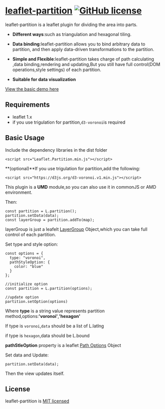 # [leaflet-partition](https://github.com/locknono/leaflet-partition)  [![GitHub license](https://camo.githubusercontent.com/890acbdcb87868b382af9a4b1fac507b9659d9bf/68747470733a2f2f696d672e736869656c64732e696f2f62616467652f6c6963656e73652d4d49542d626c75652e737667)](https://github.com/locknono/leaflet-partition/blob/master/LICENSE)

leaflet-partition is a leaflet plugin for dividing the area into parts.

- **Different ways**:such as triangulation and hexagonal tiling.
- **Data binding**:leaflet-partition allows you to bind arbitrary data to partition, and then apply data-driven transformations to the partition. 
- **Simple and Flexible**:leaflet-partition takes charge of path calculating ,data binding,rendering and updating,But you still have full control(DOM operations,style settings) of each partition.

- **Suitable for data visualization**



[View the basic demo here](https://locknono.github.io/leaflet-partition/)

## Requirements

- leaflet 1.x
- if you use trigulation for partition,`d3-voronoi`is required



## Basic Usage

Include the dependency libraries in the dist folder

`<script src="Leaflet.Partition.min.js"></script>`

**(optional)**If you use trigulation for partition,add the following:

`<script src="https://d3js.org/d3-voronoi.v1.min.js"></script>`

This plugin is a **UMD**  module,so you can also use it in commonJS or AMD environment. 



 Then:

```
const partition = L.partition();
partition.setData(data);
const layerGroup = partition.addTo(map);
```

layerGroup is just a leafelt [LayerGroup](https://leafletjs.com/reference-1.4.0.html#layergroup) Object,which you can take full control of each partition.



Set type and style option:

```
const options = {
  type: "voronoi",
  pathStyleOption: {
    color: "blue"
  }
};

//initialize option
const partition = L.partition(options);

//update option
partition.setOption(options)
```

Where **type** is a string value represents partition method,options:**'voronoi'**,**'hexagon'**

If type is `voronoi`,`data` should be a list of L.latlng

if type is `hexagon`,data should be L.bound

**pathStleOption** property is a leaflet [Path Options](https://leafletjs.com/reference-1.4.0.html#path) Object





Set data and Update:

```
partition.setData(data);
```

Then the view updates itself.







## License

leaflet-partition is [MIT licensed](https://github.com/locknono/leaflet-partition/blob/master/LICENSE)









